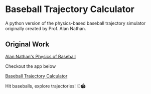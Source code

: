 # Baseball Trajectory Calculator

A python version of the physics-based baseball trajectory simulator originally created by Prof. Alan Nathan.

## Original Work

[Alan Nathan's Physics of Baseball](http://baseball.physics.illinois.edu/trajectory-calculator-new.html)

Checkout the app below


[Baseball Trajectory Calculator](https://baseball-trajectory-calculator.streamlit.app)

Hit baseballs, explore trajectories! ⚾🏟️
